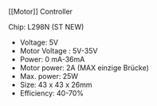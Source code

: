 [[Motor]] Controller

Chip: L298N (ST NEW)
- Voltage: 5V
- Motor Voltage : 5V-35V
- Power: 0 mA-36mA
- Motor power: 2A (MAX einzige Brücke)
- Max. power: 25W
- Size: 43 x 43 x 26mm
- Efficiency: 40-70%